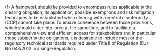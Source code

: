 (1) A framework should be provided to encompass rules applicable to the clearing obligation, its application, possible exemptions and risk mitigation techniques to be established when clearing with a central counterparty (CCP) cannot take place. To ensure coherence between those provisions, which should enter into force at the same time, and to facilitate a comprehensive view and efficient access for stakeholders and in particular those subject to the obligations, it is desirable to include most of the regulatory technical standards required under Title II of Regulation (EU) No 648/2012 in a single Regulation.
